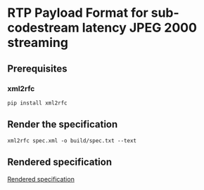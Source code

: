 # RTP Payload Format for sub-codestream latency JPEG 2000 streaming
## Prerequisites

### xml2rfc

`pip install xml2rfc`

## Render the specification

`xml2rfc spec.xml -o build/spec.txt --text`

## Rendered specification

[Rendered specification](./blob/gh-pages/index.txt)
